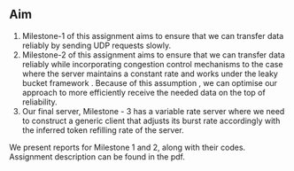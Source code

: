 ## Aim
1. Milestone-1 of this assignment aims to ensure that we can transfer data reliably by sending UDP requests slowly.
2. Milestone-2 of this assignment aims to ensure that we can transfer data reliably while incorporating congestion control mechanisms to the case where the server maintains a constant rate and works under the leaky bucket framework . Because of this assumption , we can optimise our approach to more efficiently receive the needed data on the top of reliability.
3. Our final server, Milestone - 3 has a variable rate server where we need to construct a generic client that adjusts its burst rate accordingly with the inferred token refilling rate of the server.

We present reports for Milestone 1 and 2, along with their codes.
Assignment description can be found in the pdf.
